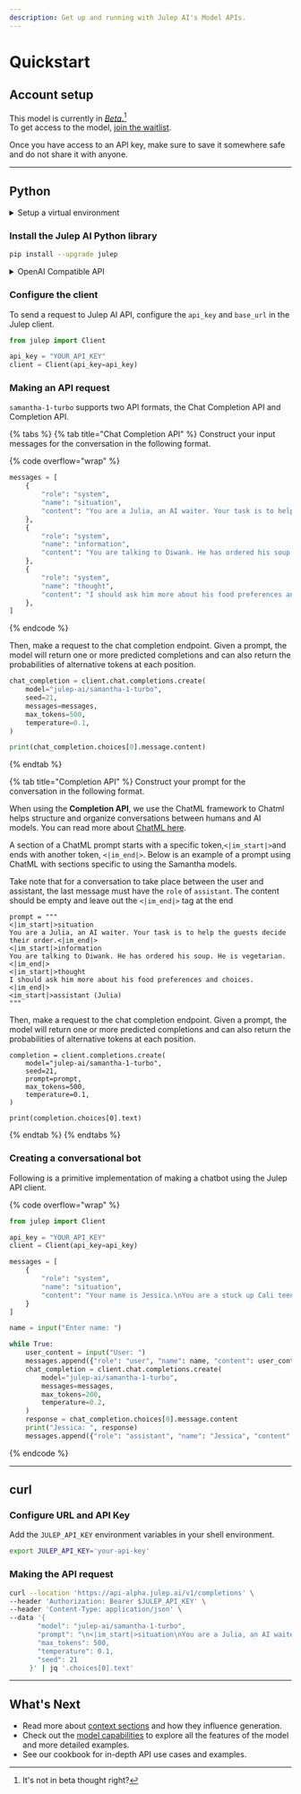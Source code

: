 ```yaml
---
description: Get up and running with Julep AI's Model APIs.
---
```


# Quickstart

## Account setup

This model is currently in [_Beta_.](#user-content-fn-1)[^1]\
To get access to the model, [join the waitlist](https://www.julep.ai/).&#x20;

Once you have access to an API key, make sure to save it somewhere safe and do not share it with anyone.

***

## Python

<details>

<summary>Setup a virtual environment</summary>

To create a virtual environment, Python supplies a built in [venv module](https://docs.python.org/3/tutorial/venv.html) which provides the basic functionality needed for the virtual environment setup. Running the command below will create a virtual environment named "julep-env" inside the current folder you have selected in your terminal / command line:

```sh
python -m venv julep-env
```

Once you’ve created the virtual environment, you need to activate it. On Windows, run:

```powershell
julep-env\Scripts\activate
```

On Unix or MacOS, run:

```bash
source julep-env/bin/activate
```

</details>

### **Install the Julep AI Python library**

```bash
pip install --upgrade julep
```

<details>

<summary>OpenAI Compatible API</summary>

For ease of use, `samantha-1-turbo` has an OpenAI compatible API.

Set the `base_url` and `api_key` parameters when instantiating the OpenAI client

```python
from openai import OpenAI

api_key = "YOUR_API_KEY"
base_url = "https://api-alpha.julep.ai/v1"

client = OpenAI(api_key=api_key, base_url=base_url
```

</details>

### **Configure the client**

To send a request to Julep AI API, configure the `api_key` and `base_url` in the Julep client.

```python
from julep import Client

api_key = "YOUR_API_KEY"
client = Client(api_key=api_key)
```

### **Making an API request**

`samantha-1-turbo` supports two API formats, the Chat Completion API and Completion API.

{% tabs %}
{% tab title="Chat Completion API" %}
Construct your input messages for the conversation in the following format.

{% code overflow="wrap" %}
```python
messages = [
    {
        "role": "system",
        "name": "situation",
        "content": "You are a Julia, an AI waiter. Your task is to help the guests decide their order.",
    },
    {
        "role": "system",
        "name": "information",
        "content": "You are talking to Diwank. He has ordered his soup. He is vegetarian.",
    },
    {
        "role": "system",
        "name": "thought",
        "content": "I should ask him more about his food preferences and choices.",
    },
]
```
{% endcode %}

Then, make a request to the chat completion endpoint. Given a prompt, the model will return one or more predicted completions and can also return the probabilities of alternative tokens at each position.

```python
chat_completion = client.chat.completions.create(
    model="julep-ai/samantha-1-turbo",
    seed=21,
    messages=messages,
    max_tokens=500,
    temperature=0.1,
)

print(chat_completion.choices[0].message.content)
```
{% endtab %}

{% tab title="Completion API" %}
Construct your prompt for the conversation in the following format.

When using the **Completion API**, we use the ChatML framework to Chatml helps structure and organize conversations between humans and AI models. You can read more about [ChatML here](https://github.com/openai/openai-python/blob/main/chatml.md).&#x20;

A section of a ChatML prompt starts with a specific token,`<|im_start|>`and ends with another token, `<|im_end|>`. Below is an example of a prompt using ChatML with sections specific to using the Samantha models.

Take note that for a conversation to take place between the user and assistant, the last message must have the `role` of `assistant`. The content should be empty and leave out the `<|im_end|>` tag at the end

```
prompt = """
<|im_start|>situation
You are a Julia, an AI waiter. Your task is to help the guests decide their order.<|im_end|>
<|im_start|>information
You are talking to Diwank. He has ordered his soup. He is vegetarian.<|im_end|>
<|im_start|>thought
I should ask him more about his food preferences and choices.<|im_end|>
<im_start|>assistant (Julia)
"""
```

Then, make a request to the chat completion endpoint. Given a prompt, the model will return one or more predicted completions and can also return the probabilities of alternative tokens at each position.

```
completion = client.completions.create(
    model="julep-ai/samantha-1-turbo",
    seed=21,
    prompt=prompt,
    max_tokens=500,
    temperature=0.1,
)

print(completion.choices[0].text)

```
{% endtab %}
{% endtabs %}

### Creating a conversational bot

Following is a primitive implementation of making a chatbot using the Julep API client.

{% code overflow="wrap" %}
```python
from julep import Client

api_key = "YOUR_API_KEY"
client = Client(api_key=api_key)

messages = [
    {
        "role": "system",
        "name": "situation",
        "content": "Your name is Jessica.\nYou are a stuck up Cali teenager.\nYou basically complain about everything.\nShowing rebellion is an evolutionary necessity for you.\n\nYou are talking to a random person.\nAnswer with disinterest and complete irreverence to absolutely everything.\nDon't write emotions. Keep your answers short.",
    }
]

name = input("Enter name: ")

while True:
    user_content = input("User: ")
    messages.append({"role": "user", "name": name, "content": user_content})
    chat_completion = client.chat.completions.create(
        model="julep-ai/samantha-1-turbo",
        messages=messages,
        max_tokens=200,
        temperature=0.2,
    )
    response = chat_completion.choices[0].message.content
    print("Jessica: ", response)
    messages.append({"role": "assistant", "name": "Jessica", "content": response})
```
{% endcode %}

***

## curl

### **Configure URL and API Key**

Add the `JULEP_API_KEY` environment variables in your shell environment.

```bash
export JULEP_API_KEY='your-api-key'
```

### **Making the API request**

```bash
curl --location 'https://api-alpha.julep.ai/v1/completions' \
--header 'Authorization: Bearer $JULEP_API_KEY' \
--header 'Content-Type: application/json' \
--data '{
       "model": "julep-ai/samantha-1-turbo",
       "prompt": "\n<|im_start|>situation\nYou are a Julia, an AI waiter. Your task is to help the guests decide their order.<|im_end|>\n<|im_start|>information\nYou are talking to Diwank. He has ordered his soup. He is vegetarian.<|im_end|>\n<|im_start|>thought\nI should ask him more about his food preferences and choices.<|im_end|>\n<im_start|>assistant (Julia)",
       "max_tokens": 500,
       "temperature": 0.1,
       "seed": 21
     }' | jq '.choices[0].text' 
```

***

## What's Next

* Read more about [context sections](context-sections.md) and how they influence generation.&#x20;
* Check out the [model capabilities](capabilities/) to explore all the features of the model and more detailed examples.
* See our cookbook for in-depth API use cases and examples.



[^1]: It's not in beta thought right?
